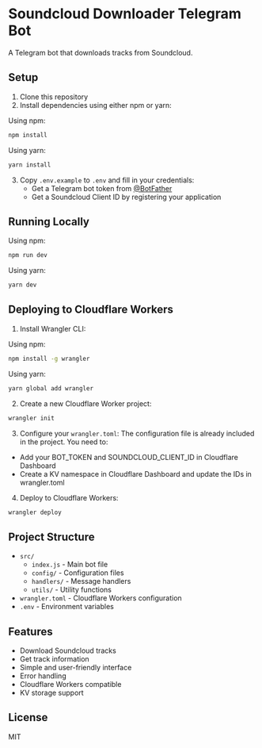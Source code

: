 # Soundcloud Downloader Telegram Bot

A Telegram bot that downloads tracks from Soundcloud.

## Setup

1. Clone this repository
2. Install dependencies using either npm or yarn:

Using npm:

```bash
npm install
```

Using yarn:

```bash
yarn install
```

3. Copy `.env.example` to `.env` and fill in your credentials:
   - Get a Telegram bot token from [@BotFather](https://t.me/botfather)
   - Get a Soundcloud Client ID by registering your application

## Running Locally

Using npm:

```bash
npm run dev
```

Using yarn:

```bash
yarn dev
```

## Deploying to Cloudflare Workers

1. Install Wrangler CLI:

Using npm:

```bash
npm install -g wrangler
```

Using yarn:

```bash
yarn global add wrangler
```

2. Create a new Cloudflare Worker project:

```bash
wrangler init
```

3. Configure your `wrangler.toml`:
   The configuration file is already included in the project. You need to:

- Add your BOT_TOKEN and SOUNDCLOUD_CLIENT_ID in Cloudflare Dashboard
- Create a KV namespace in Cloudflare Dashboard and update the IDs in wrangler.toml

4. Deploy to Cloudflare Workers:

```bash
wrangler deploy
```

## Project Structure

- `src/`
  - `index.js` - Main bot file
  - `config/` - Configuration files
  - `handlers/` - Message handlers
  - `utils/` - Utility functions
- `wrangler.toml` - Cloudflare Workers configuration
- `.env` - Environment variables

## Features

- Download Soundcloud tracks
- Get track information
- Simple and user-friendly interface
- Error handling
- Cloudflare Workers compatible
- KV storage support

## License

MIT
